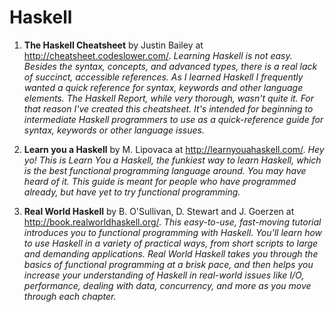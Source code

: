 # Haskell

1. **The Haskell Cheatsheet** by Justin Bailey at <http://cheatsheet.codeslower.com/>.
*Learning Haskell is not easy. 
Besides the syntax, concepts, and advanced types, there is a real lack of succinct, accessible references. 
As I learned Haskell I frequently wanted a quick reference for syntax, keywords and other language elements. 
The Haskell Report, while very thorough, wasn't quite it.
For that reason I've created this cheatsheet. 
It's intended for beginning to intermediate Haskell programmers to use 
as a quick-reference guide for syntax, keywords or other language issues.*

3. **Learn you a Haskell** by M. Lipovaca at <http://learnyouahaskell.com/>.
*Hey yo! This is Learn You a Haskell, the funkiest way to learn Haskell, which is the best functional programming language around. You may have heard of it. This guide is meant for people who have programmed already, but have yet to try functional programming.*

2. **Real World Haskell** by B. O'Sullivan, D. Stewart and J. Goerzen at <http://book.realworldhaskell.org/>.
*This easy-to-use, fast-moving tutorial introduces you to functional programming with Haskell. You'll learn how to use Haskell in a variety of practical ways, from short scripts to large and demanding applications. Real World Haskell takes you through the basics of functional programming at a brisk pace, and then helps you increase your understanding of Haskell in real-world issues like I/O, performance, dealing with data, concurrency, and more as you move through each chapter.*
